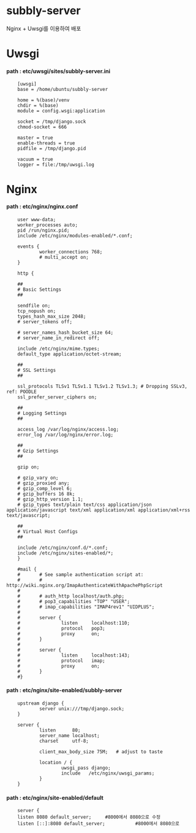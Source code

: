 # subbly-server

Nginx + Uwsgi를 이용하여 배포

# Uwsgi
#### path : etc/uwsgi/sites/subbly-server.ini

        [uwsgi]
        base = /home/ubuntu/subbly-server

        home = %(base)/venv
        chdir = %(base)
        module = config.wsgi:application

        socket = /tmp/django.sock
        chmod-socket = 666

        master = true
        enable-threads = true
        pidfile = /tmp/django.pid

        vacuum = true
        logger = file:/tmp/uwsgi.log


# Nginx
#### path : etc/nginx/nginx.conf

        user www-data;
        worker_processes auto;
        pid /run/nginx.pid;
        include /etc/nginx/modules-enabled/*.conf;

        events {
                worker_connections 768;
                # multi_accept on;
        }

        http {

        ##
        # Basic Settings
        ##

        sendfile on;
        tcp_nopush on;
        types_hash_max_size 2048;
        # server_tokens off;

        # server_names_hash_bucket_size 64;
        # server_name_in_redirect off;

        include /etc/nginx/mime.types;
        default_type application/octet-stream;

        ##
        # SSL Settings
        ##

        ssl_protocols TLSv1 TLSv1.1 TLSv1.2 TLSv1.3; # Dropping SSLv3, ref: POODLE
        ssl_prefer_server_ciphers on;

        ##
        # Logging Settings
        ##

        access_log /var/log/nginx/access.log;
        error_log /var/log/nginx/error.log;

        ##
        # Gzip Settings
        ##

        gzip on;

        # gzip_vary on;
        # gzip_proxied any;
        # gzip_comp_level 6;
        # gzip_buffers 16 8k;
        # gzip_http_version 1.1;
        # gzip_types text/plain text/css application/json application/javascript text/xml application/xml application/xml+rss text/javascript;

        ##
        # Virtual Host Configs
        ##

        include /etc/nginx/conf.d/*.conf;
        include /etc/nginx/sites-enabled/*;
        }

        #mail {
        #       # See sample authentication script at:
        #       # http://wiki.nginx.org/ImapAuthenticateWithApachePhpScript
        #
        #       # auth_http localhost/auth.php;
        #       # pop3_capabilities "TOP" "USER";
        #       # imap_capabilities "IMAP4rev1" "UIDPLUS";
        #
        #       server {
        #               listen     localhost:110;
        #               protocol   pop3;
        #               proxy      on;
        #       }
        #
        #       server {
        #               listen     localhost:143;
        #               protocol   imap;
        #               proxy      on;
        #       }
        #}
#### path : etc/nginx/site-enabled/subbly-server
        upstream django {
                server unix:///tmp/django.sock;
        }

        server {
                listen      80;
                server_name localhost;
                charset     utf-8;

                client_max_body_size 75M;   # adjust to taste

                location / {
                        uwsgi_pass django;
                        include   /etc/nginx/uwsgi_params;
                }
        }
#### path : etc/nginx/site-enabled/default
        server {
        listen 8080 default_server;     #8000에서 8080으로 수정
        listen [::]:8080 default_server;           #8000에서 8080으로 
        
